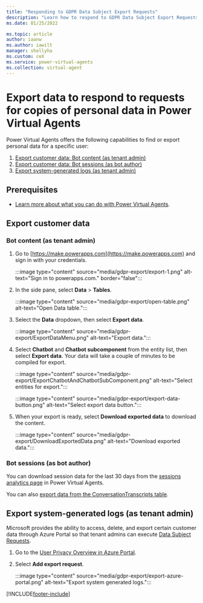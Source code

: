 ```yaml
---
title: "Responding to GDPR Data Subject Export Requests"
description: "Learn how to respond to GDPR Data Subject Export Requests for Power Virtual Agents."
ms.date: 01/25/2022

ms.topic: article
author: iaanw
ms.author: iawilt
manager: shellyha
ms.custom: ceX
ms.service: power-virtual-agents
ms.collection: virtual-agent
---
```


# Export data to respond to requests for copies of personal data in Power Virtual Agents

Power Virtual Agents offers the following capabilities to find or export personal data for a specific user:

1. [Export customer data: Bot content (as tenant admin)](#bot-content-as-tenant-admin)
1. [Export customer data: Bot sessions (as bot author)](#bot-sessions-as-bot-author)
1. [Export system-generated logs (as tenant admin)](#export-system-generated-logs-as-tenant-admin)

## Prerequisites

- [Learn more about what you can do with Power Virtual Agents](fundamentals-what-is-power-virtual-agents.md).

## Export customer data

### Bot content (as tenant admin)

1. Go to [https://make.powerapps.com](https://make.powerapps.com) and sign in with your credentials.

   :::image type="content" source="media/gdpr-export/export-1.png" alt-text="Sign in to powerapps.com." border="false":::

1. In the side pane, select **Data** > **Tables**.

   :::image type="content" source="media/gdpr-export/open-table.png" alt-text="Open Data table.":::

1. Select the **Data** dropdown, then select **Export data**.

   :::image type="content" source="media/gdpr-export/ExportDataMenu.png" alt-text="Export data.":::

1. Select **Chatbot** and **Chatbot subcomponent** from the entity list, then select **Export data**. Your data will take a couple of minutes to be compiled for export.

   :::image type="content" source="media/gdpr-export/ExportChatbotAndChatbotSubComponent.png" alt-text="Select entities for export.":::

   :::image type="content" source="media/gdpr-export/export-data-button.png" alt-text="Select export data button.":::

1. When your export is ready, select **Download exported data** to download the content.

   :::image type="content" source="media/gdpr-export/DownloadExportedData.png" alt-text="Download exported data.":::

### Bot sessions (as bot author)

You can download session data for the last 30 days from the [sessions analytics page](analytics-sessions.md#download-session-transcript-information-from-the-power-virtual-agents-portal) in Power Virtual Agents.

You can also [export data from the ConversationTranscripts table](analytics-sessions.md#export-conversation-transcripts).

## Export system-generated logs (as tenant admin)

Microsoft provides the ability to access, delete, and export certain customer data through Azure Portal so that tenant admins can execute [Data Subject Requests](/compliance/regulatory/gdpr-dsr-azure#introduction-to-data-subject-requests-dsrs).

1. Go to the [User Privacy Overview in Azure Portal](https://portal.azure.com/#blade/Microsoft_Azure_Policy/UserPrivacyMenuBlade/Overview).

1. Select **Add export request**.

   :::image type="content" source="media/gdpr-export/export-azure-portal.png" alt-text="Export system generated logs.":::

[!INCLUDE[footer-include](includes/footer-banner.md)]
